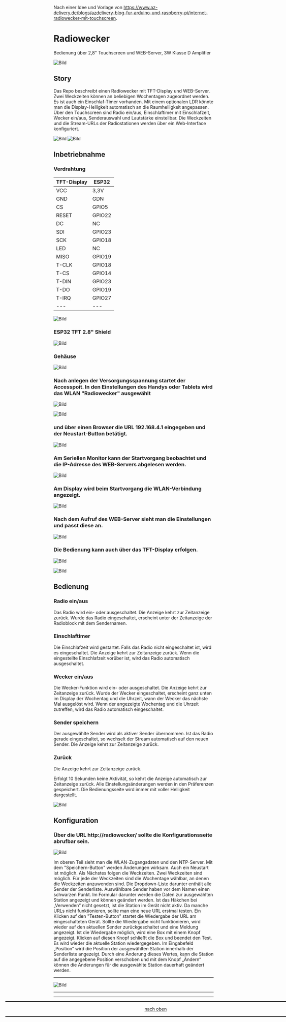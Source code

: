 <a name="oben"></a>

Nach einer Idee und Vorlage von https://www.az-delivery.de/blogs/azdelivery-blog-fur-arduino-und-raspberry-pi/internet-radiowecker-mit-touchscreen.

# Radiowecker
Bedienung über 2,8" Touchscreen und WEB-Server, 3W Klasse D Amplifier



![Bild](pic/rw2.png) 



## Story
Das Repo beschreibt einen Radiowecker mit TFT-Display und WEB-Server. Zwei Weckzeiten können an beliebigen Wochentagen zugeordnet werden. Es ist auch ein Einschlaf-Timer vorhanden. Mit einem optionalen LDR könnte man die Display-Helligkeit automatisch an die Raumhelligkeit angepassen. Über den Touchscreen sind Radio ein/aus, Einschlaftimer mit Einschlafzeit, Wecker ein/aus, Senderauswahl und Lautstärke einstellbar. Die Weckzeiten und die Stream-URLs der Radiostationen werden über ein Web-Interface konfiguriert.



![Bild](pic/TFT1.png) ![Bild](pic/TFT2.png)

## Inbetriebnahme

### Verdrahtung 

| TFT-Display | ESP32 | 
| -------- | -------- | 
|  VCC  |  3,3V  |
|  GND |   GDN |
| CS  | GPIO5  |
| RESET  | GPIO22   |
| DC | NC  |
| SDI  | GPIO23    |
| SCK  |  GPIO18  |
|  LED |  NC  |
|  MISO | GPIO19   | 
| T-CLK  | GPIO18 |    
| T-CS  | GPIO14  | 
| T-DIN  | GPIO23  | 
| T-DO  | GPIO19  | 
| T-IRQ  | GPIO27  | 
|  --- |  --- | 


![Bild](pic/Schaltplan.png)

### ESP32 TFT 2.8" Shield

![Bild](pic/shield.png)

### Gehäuse

![Bild](pic/lbrn.png)



### Nach anlegen der Versorgungsspannung startet der Accesspoit. In den Einstellungen des Handys oder Tablets wird das WLAN "Radiowecker" ausgewählt 

![Bild](pic/notcon.png)

![Bild](pic/Apoint1.png)

### und über einen Browser die URL 192.168.4.1 eingegeben und der Neustart-Button betätigt.

![Bild](pic/Apoint2.png)

### Am Seriellen Monitor kann der Startvorgang beobachtet und die IP-Adresse des WEB-Servers abgelesen werden.

![Bild](pic/Smonitor1.png)

### Am Display wird beim Startvorgang die WLAN-Verbindung angezeigt.

![Bild](pic/TFT0.png)

### Nach dem Aufruf des WEB-Server sieht man die Einstellungen und passt diese an.

![Bild](pic/Einstellungen.png)

### Die Bedienung kann auch über das TFT-Display erfolgen.

![Bild](pic/TFT2.png)

![Bild](pic/TFT3.png)

## Bedienung

### Radio ein/aus
Das Radio wird ein- oder ausgeschaltet. Die Anzeige kehrt zur Zeitanzeige zurück. Wurde das Radio eingeschaltet, erscheint unter der Zeitanzeige der Radioblock mit dem Sendernamen.

### Einschlaftimer
Die Einschlafzeit wird gestartet. Falls das Radio nicht eingeschaltet ist, wird es eingeschaltet. Die Anzeige kehrt zur Zeitanzeige zurück. Wenn die eingestellte Einschlafzeit vorüber ist, wird das Radio automatisch ausgeschaltet.

### Wecker ein/aus
Die Wecker-Funktion wird ein- oder ausgeschaltet. Die Anzeige kehrt zur Zeitanzeige zurück. Wurde der Wecker eingeschaltet, erscheint ganz unten im Display der Wochentag und die Uhrzeit, wann der Wecker das nächste Mal ausgelöst wird. Wenn der angezeigte Wochentag und die Uhrzeit zutreffen, wird das Radio automatisch eingeschaltet.

### Sender speichern
Der ausgewählte Sender wird als aktiver Sender übernommen. Ist das Radio gerade eingeschaltet, so wechselt der Stream automatisch auf den neuen Sender. Die Anzeige kehrt zur Zeitanzeige zurück.

### Zurück
Die Anzeige kehrt zur Zeitanzeige zurück.


Erfolgt 10 Sekunden keine Aktivität, so kehrt die Anzeige automatisch zur Zeitanzeige zurück. Alle Einstellungsänderungen werden in den Präferenzen gespeichert. Die Bedienungsseite wird immer mit voller Helligkeit dargestellt.

![Bild](pic/TFT1.png)

## Konfiguration

### Über die URL http://radiowecker/ sollte die Konfigurationsseite abrufbar sein. 

![Bild](pic/OTA.png)

Im oberen Teil sieht man die WLAN-Zugangsdaten und den NTP-Server. Mit dem "Speichern-Button" werden Änderungen wirksam. Auch ein Neustart ist möglich. Als Nächstes folgen die Weckzeiten. Zwei Weckzeiten sind möglich. Für jede der Weckzeiten sind die Wochentage wählbar, an denen die Weckzeiten anzuwenden sind. Die Dropdown-Liste darunter enthält alle Sender der Senderliste. Auswählbare Sender haben vor dem Namen einen schwarzen Punkt. Im Formular darunter werden die Daten zur ausgewählten Station angezeigt und können geändert werden. Ist das Häkchen bei „Verwenden“ nicht gesetzt, ist die Station im Gerät nicht aktiv. Da manche URLs nicht funktionieren, sollte man eine neue URL erstmal testen. Ein Klicken auf den "Testen-Button" startet die Wiedergabe der URL am eingeschalteten Gerät. Sollte die Wiedergabe nicht funktionieren, wird wieder auf den aktuellen Sender zurückgeschaltet und eine Meldung angezeigt. Ist die Wiedergabe möglich, wird eine Box mit einem Knopf angezeigt. Klicken auf diesen Knopf schließt die Box und beendet den Test. Es wird wieder die aktuelle Station wiedergegeben. Im Eingabefeld „Position“ wird die Position der ausgewählten Station innerhalb der Senderliste angezeigt. Durch eine Änderung dieses Wertes, kann die Station auf die angegebene Position verschoben und mit dem Knopf „Ändern“ können die Änderungen für die ausgewählte Station dauerhaft geändert werden.

---

![Bild](pic/rw1.png) 

---

<div style="position:absolute; left:2cm; "> <ol class="breadcrumb" style="border-top: 2px solid black;border-bottom:2px solid black; height: 45px; width: 900px;"> <p align="center"><a href="#oben">nach oben</a></p></ol>
</div>  

---








